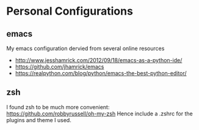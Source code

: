 # Personal Configurations

## emacs
My emacs configuration dervied from several online resources
* http://www.jesshamrick.com/2012/09/18/emacs-as-a-python-ide/
* https://github.com/jhamrick/emacs
* https://realpython.com/blog/python/emacs-the-best-python-editor/

## zsh
I found zsh to be much more convenient:
https://github.com/robbyrussell/oh-my-zsh
Hence include a .zshrc for the plugins and theme I used.


